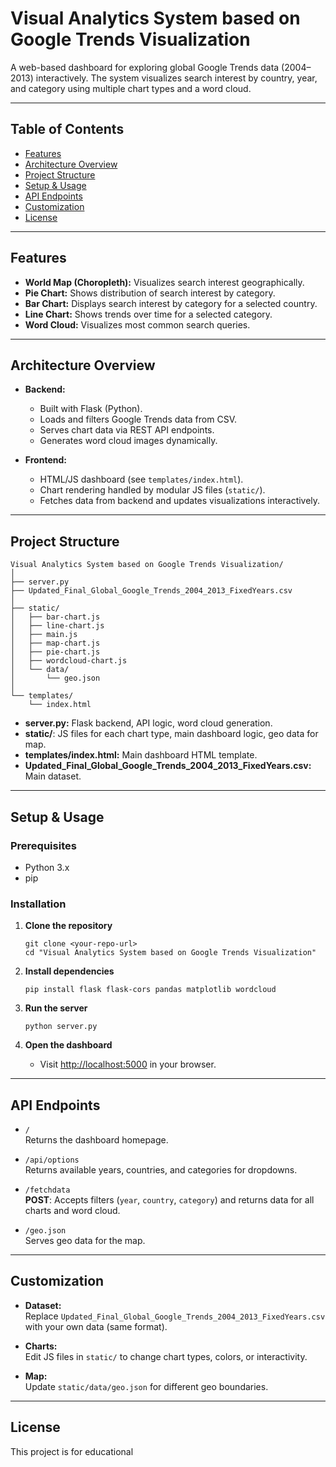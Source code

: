 # Visual Analytics System based on Google Trends Visualization

A web-based dashboard for exploring global Google Trends data (2004–2013) interactively. The system visualizes search interest by country, year, and category using multiple chart types and a word cloud.

---

## Table of Contents

- [Features](#features)
- [Architecture Overview](#architecture-overview)
- [Project Structure](#project-structure)
- [Setup & Usage](#setup--usage)
- [API Endpoints](#api-endpoints)
- [Customization](#customization)
- [License](#license)

---

## Features

- **World Map (Choropleth):** Visualizes search interest geographically.
- **Pie Chart:** Shows distribution of search interest by category.
- **Bar Chart:** Displays search interest by category for a selected country.
- **Line Chart:** Shows trends over time for a selected category.
- **Word Cloud:** Visualizes most common search queries.

---

## Architecture Overview

- **Backend:**  
  - Built with Flask (Python).
  - Loads and filters Google Trends data from CSV.
  - Serves chart data via REST API endpoints.
  - Generates word cloud images dynamically.

- **Frontend:**  
  - HTML/JS dashboard (see `templates/index.html`).
  - Chart rendering handled by modular JS files (`static/`).
  - Fetches data from backend and updates visualizations interactively.

---

## Project Structure

```
Visual Analytics System based on Google Trends Visualization/
│
├── server.py
├── Updated_Final_Global_Google_Trends_2004_2013_FixedYears.csv
│
├── static/
│   ├── bar-chart.js
│   ├── line-chart.js
│   ├── main.js
│   ├── map-chart.js
│   ├── pie-chart.js
│   ├── wordcloud-chart.js
│   └── data/
│       └── geo.json
│
└── templates/
    └── index.html
```

- **server.py:** Flask backend, API logic, word cloud generation.
- **static/**: JS files for each chart type, main dashboard logic, geo data for map.
- **templates/index.html:** Main dashboard HTML template.
- **Updated_Final_Global_Google_Trends_2004_2013_FixedYears.csv:** Main dataset.

---

## Setup & Usage

### Prerequisites

- Python 3.x
- pip

### Installation

1. **Clone the repository**
   ```
   git clone <your-repo-url>
   cd "Visual Analytics System based on Google Trends Visualization"
   ```

2. **Install dependencies**
   ```
   pip install flask flask-cors pandas matplotlib wordcloud
   ```

3. **Run the server**
   ```
   python server.py
   ```

4. **Open the dashboard**
   - Visit [http://localhost:5000](http://localhost:5000) in your browser.

---

## API Endpoints

- `/`  
  Returns the dashboard homepage.

- `/api/options`  
  Returns available years, countries, and categories for dropdowns.

- `/fetchdata`  
  **POST**: Accepts filters (`year`, `country`, `category`) and returns data for all charts and word cloud.

- `/geo.json`  
  Serves geo data for the map.

---

## Customization

- **Dataset:**  
  Replace `Updated_Final_Global_Google_Trends_2004_2013_FixedYears.csv` with your own data (same format).

- **Charts:**  
  Edit JS files in `static/` to change chart types, colors, or interactivity.

- **Map:**  
  Update `static/data/geo.json` for different geo boundaries.

---

## License

This project is for educational